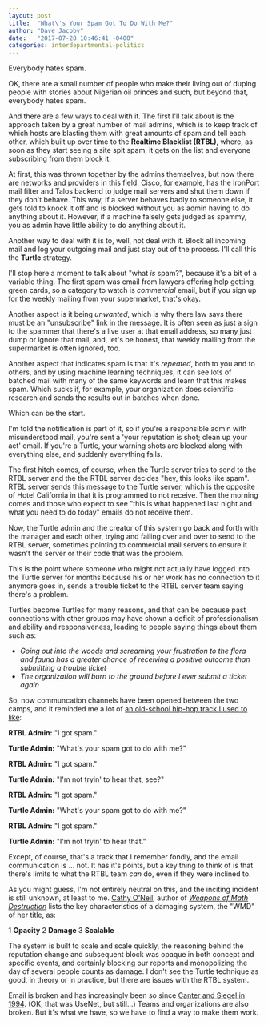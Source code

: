```yaml
---
layout: post
title:  "What\'s Your Spam Got To Do With Me?"
author: "Dave Jacoby"
date:   "2017-07-28 10:46:41 -0400"
categories: interdepartmental-politics 
---
```

Everybody hates spam.

OK, there are a small number of people who make their living out of duping people with stories about Nigerian oil princes and such, but beyond that, everybody hates spam. 

And there are a few ways to deal with it. The first I'll talk about is the approach taken by a great number of mail admins, which is to keep track of which hosts are blasting them with great amounts of spam and tell each other, which built up over time to the **Realtime Blacklist (RTBL)**, where, as soon as they start seeing a site spit spam, it gets on the list and everyone subscribing from them block it.

At first, this was thrown together by the admins themselves, but now there are networks and providers in this field. Cisco, for example, has the IronPort mail filter and Talos backend to judge mail servers and shut them down if they don't behave. This way, if a server behaves badly to someone else, it gets told to knock it off and is blocked without you as admin having to do anything about it. However, if a machine falsely gets judged as spammy, you as admin have little ability to do anything about it.

Another way to deal with it is to, well, not deal with it. Block all incoming mail and log your outgoing mail and just stay out of the process. I'll call this the **Turtle** strategy. 

I'll stop here a moment to talk about "what *is* spam?", because it's a bit of a variable thing. The first spam was email from lawyers offering help getting green cards, so a category to watch is *commercial* email, but if you sign up for the weekly mailing from your supermarket, that's okay. 

Another aspect is it being *unwanted*, which is why there law says there must be an "unsubscribe" link in the message. It is often seen as just a sign to the spammer that there's a live user at that email address, so many just dump or ignore that mail, and, let's be honest, that weekly mailing from the supermarket is often ignored, too.

Another aspect that indicates spam is that it's *repeated*, both to you and to others, and by using machine learning techniques, it can see lots of batched mail with many of the same keywords and learn that this makes spam. Which sucks if, for example, your organization does scientific research and sends the results out in batches when done.

Which can be the start.

I'm told the notification is part of it, so if you're a responsible admin with misunderstood mail, you're sent a 'your reputation is shot; clean up your act' email. If you're a Turtle, your warning shots are blocked along with everything else, and suddenly everything fails.

The first hitch comes, of course, when the Turtle server tries to send to the RTBL server and the the RTBL server decides "hey, this looks like spam". RTBL server sends this message to the Turtle server, which is the opposite of Hotel California in that it is programmed to not receive. Then the morning comes and those who expect to see "this is what happened last night and what you need to do today" emails do not receive them.

Now, the Turtle admin and the creator of this system go back and forth with the manager and each other, trying and failing over and over to send to the RTBL server, sometimes pointing to commercial mail servers to ensure it wasn't the server or their code that was the problem.

This is the point where someone who might not actually have logged into the Turtle server for months because his or her work has no connection to it anymore goes in, sends a trouble ticket to the RTBL server team saying there's a problem.

Turtles become Turtles for many reasons, and that can be because past connections with other groups may have shown a deficit of professionalism and ability and responsiveness, leading to people saying things about them such as:

+ *Going out into the woods and screaming your frustration to the flora and fauna has a greater chance of receiving a positive outcome than submitting a trouble ticket*
+ *The organization will burn to the ground before I ever submit a ticket again*

So, now communcation channels have been opened between the two camps, and it reminded me a lot of [an old-school hip-hop track I used to like][1]:

**RTBL Admin:** "I got spam."

**Turtle Admin:** "What's your spam got to do with me?"

**RTBL Admin:** "I got spam."

**Turtle Admin:** "I'm not tryin' to hear that, see?"

**RTBL Admin:** "I got spam."

**Turtle Admin:** "What's your spam got to do with me?"

**RTBL Admin:** "I got spam."

**Turtle Admin:** "I'm not tryin' to hear that."

Except, of course, that's a track that I remember fondly, and the email communication is ... not. It has it's points, but a key thing to think of is that there's limits to what the RTBL team *can* do, even if they were inclined to.

As you might guess, I'm not entirely neutral on this, and the inciting incident is still unknown, at least to me. [Cathy O'Neil][2], author of [*Weapons of Math Destruction*][3] lists the key characteristics of a damaging system, the "WMD" of her title, as:

1 **Opacity**
2 **Damage**
3 **Scalable**

The system is built to scale and scale quickly, the reasoning behind the reputation change and subsequent block was opaque in both concept and specific events, and certainly blocking our reports and monopolizing the day of several people counts as damage. I don't see the Turtle technique as good, in theory or in practice, but there are issues with the RTBL system.

Email is broken and has increasingly been so since [Canter and Siegel in 1994][4]. (OK, that was UseNet, but still...) Teams and organizations are also broken. But it's what we have, so we have to find a way to make them work.

[1]: https://open.spotify.com/track/4iAYo83eWlktjw97oebIal
[2]: https://mathbabe.org/
[3]: https://www.amazon.com/Weapons-Math-Destruction-Increases-Inequality/dp/0553418815
[4]: https://en.wikipedia.org/wiki/Laurence_Canter_and_Martha_Siegel
